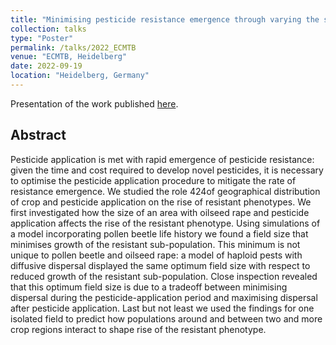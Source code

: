 ```yaml
---
title: "Minimising pesticide resistance emergence through varying the size of regions within which pesticides are applied: from complex to toy models"
collection: talks
type: "Poster"
permalink: /talks/2022_ECMTB
venue: "ECMTB, Heidelberg"
date: 2022-09-19
location: "Heidelberg, Germany"
---
```


Presentation of the work published [here](https://doi.org/10.1101/2024.10.23.619847).

## Abstract

Pesticide application is met with rapid emergence of pesticide resistance: given the time and cost required to develop novel pesticides, it is necessary to optimise the pesticide application procedure to mitigate the rate of resistance emergence. We studied the role 424of geographical distribution of crop and pesticide application on the rise of resistant phenotypes. We first investigated how the size of an area with oilseed rape and pesticide application affects the rise of the resistant phenotype. Using simulations of a model incorporating pollen beetle life history we found a field size that minimises growth of the resistant sub-population. This minimum is not unique to pollen beetle and oilseed rape: a model of haploid pests with diffusive dispersal displayed the same optimum field size with respect to reduced growth of the resistant sub-population. Close inspection revealed that this optimum field size is due to a tradeoff between minimising dispersal during the pesticide-application period and maximising dispersal after pesticide application. Last but not least we used the findings for one isolated field to predict how populations around and between two and more crop regions interact to shape rise of the resistant phenotype.
